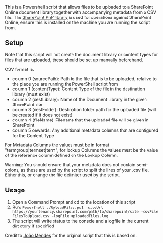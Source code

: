 This is a Powershell script that allows files to be uploaded to a SharePoint Online document library together with accompanying metadata from a CSV file.  The [SharePoint PnP library][1] is used for operations against SharePoint Online, ensure this is installed on the machine you are running the script from.

## Setup

Note that this script will not create the document library or content types for files that are uploaded, these should be set up manually beforehand.

CSV format is:
* column 0 (sourcePath): Path to the file that is to be uploaded, relative to the place you are running the PowerShell script from
* column 1 (contentType): Content Type of the file in the destination library (must exist)
* column 2 (destLibrary): Name of the Document Library in the given SharePoint site
* column 3 (destFolder): Destination folder path for the uploaded file (will be created if it does not exist)
* column 4 (fileName): Filename that the uploaded file will be given in SharePoint
* column 5 onwards: Any additional metadata columns that are configured for the Content Type

For Metadata Columns the values must be in format "termgroup|termset|term", for lookup Columns the values must be the value of the reference column defined on the Lookup Column.

Warning: You should ensure that your metadata does not contain semi-colons, as these are used by the script to split the lines of your .csv file.  Either this, or change the file delimiter used by the script.

## Usage
1. Open a Command Prompt and cd to the location of this script
2. Run: `PowerShell ./UploadFiles.ps1 -siteUrl https://yourtenancy.sharepoint.com/path/to/sharepoint/site -csvFile FilesToUpload.csv -logFile uploadedFiles.log`
3. The script will write status to the console and a logfile in the current directory if specified

Credit to [João Mendes][2] for the original script that this is based on.

[1]: https://docs.microsoft.com/en-us/powershell/sharepoint/sharepoint-pnp/sharepoint-pnp-cmdlets?view=sharepoint-ps 
[2]: https://github.com/joaojmendes/
